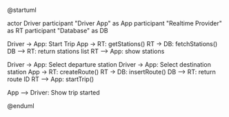 @startuml

actor Driver
participant "Driver App" as App
participant "Realtime Provider" as RT
participant "Database" as DB

Driver -> App: Start Trip
App -> RT: getStations()
RT -> DB: fetchStations()
DB --> RT: return stations list
RT --> App: show stations

Driver -> App: Select departure station
Driver -> App: Select destination station
App -> RT: createRoute()
RT -> DB: insertRoute()
DB --> RT: return route ID
RT --> App: startTrip()

App --> Driver: Show trip started

@enduml
